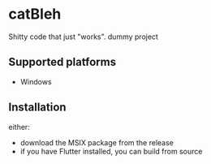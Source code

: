 # catBleh
Shitty code that just "works".
dummy project
## Supported platforms
-   Windows

## Installation
either:
-   download the MSIX package from the release
-   if you have Flutter installed, you can build from source
